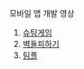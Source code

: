 모바일 앱 개발 영상
1. [슈팅게임](https://youtu.be/csm5ZwtvwIY)
2. [벽돌피하기](https://youtu.be/OkzaD_mHC8c)
3. [팀플](https://youtu.be/chw7xs049zU)